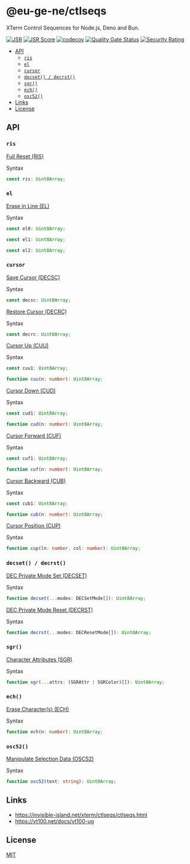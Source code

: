 # @eu-ge-ne/ctlseqs

XTerm Control Sequences for Node.js, Deno and Bun.

[![JSR](https://jsr.io/badges/@eu-ge-ne/ctlseqs)](https://jsr.io/@eu-ge-ne/ctlseqs)
[![JSR Score](https://jsr.io/badges/@eu-ge-ne/ctlseqs/score)](https://jsr.io/@eu-ge-ne/ctlseqs)
[![codecov](https://codecov.io/gh/eu-ge-ne/ctlseqs/branch/main/graph/badge.svg?token=S2ZTAMYN6B)](https://codecov.io/gh/eu-ge-ne/ctlseqs)
[![Quality Gate Status](https://sonarcloud.io/api/project_badges/measure?project=eu-ge-ne_ctlseqs&metric=alert_status)](https://sonarcloud.io/summary/new_code?id=eu-ge-ne_ctlseqs)
[![Security Rating](https://sonarcloud.io/api/project_badges/measure?project=eu-ge-ne_ctlseqs&metric=security_rating)](https://sonarcloud.io/summary/new_code?id=eu-ge-ne_ctlseqs)

- [API](#api)
  - [`ris`](#ris)
  - [`el`](#el)
  - [`cursor`](#cursor)
  - [`decset() / decrst()`](#decset--decrst)
  - [`sgr()`](#sgr)
  - [`ech()`](#ech)
  - [`osc52()`](#osc52)
- [Links](#links)
- [License](#license)

## API

### `ris`

[Full Reset (RIS)](https://invisible-island.net/xterm/ctlseqs/ctlseqs.html#h4-Controls-beginning-with-ESC:ESC-c.C91)

Syntax

```ts ignore
const ris: Uint8Array;
```

### `el`

[Erase in Line (EL)](https://invisible-island.net/xterm/ctlseqs/ctlseqs.html#h4-Functions-using-CSI-_-ordered-by-the-final-character-lparen-s-rparen:CSI-Ps-K.1C8B)

Syntax

```ts ignore
const el0: Uint8Array;

const el1: Uint8Array;

const el2: Uint8Array;
```

### `cursor`

[Save Cursor (DECSC)](https://invisible-island.net/xterm/ctlseqs/ctlseqs.html#h4-Controls-beginning-with-ESC:ESC-7.C65)

Syntax

```ts ignore
const decsc: Uint8Array;
```

[Restore Cursor (DECRC)](https://invisible-island.net/xterm/ctlseqs/ctlseqs.html#h4-Controls-beginning-with-ESC:ESC-8.C66)

Syntax

```ts ignore
const decrc: Uint8Array;
```

[Cursor Up (CUU)](https://invisible-island.net/xterm/ctlseqs/ctlseqs.html#h4-Functions-using-CSI-_-ordered-by-the-final-character-lparen-s-rparen:CSI-Ps-A.1C81)

Syntax

```ts ignore
const cuu1: Uint8Array;

function cuu(n: number): Uint8Array;
```

[Cursor Down (CUD)](https://invisible-island.net/xterm/ctlseqs/ctlseqs.html#h4-Functions-using-CSI-_-ordered-by-the-final-character-lparen-s-rparen:CSI-Ps-B.1C82)

Syntax

```ts ignore
const cud1: Uint8Array;

function cud(n: number): Uint8Array;
```

[Cursor Forward (CUF)](https://invisible-island.net/xterm/ctlseqs/ctlseqs.html#h4-Functions-using-CSI-_-ordered-by-the-final-character-lparen-s-rparen:CSI-Ps-C.1C83)

Syntax

```ts ignore
const cuf1: Uint8Array;

function cuf(n: number): Uint8Array;
```

[Cursor Backward (CUB)](https://invisible-island.net/xterm/ctlseqs/ctlseqs.html#h4-Functions-using-CSI-_-ordered-by-the-final-character-lparen-s-rparen:CSI-Ps-D.1C84)

Syntax

```ts ignore
const cub1: Uint8Array;

function cub(n: number): Uint8Array;
```

[Cursor Position (CUP)](https://invisible-island.net/xterm/ctlseqs/ctlseqs.html#h4-Functions-using-CSI-_-ordered-by-the-final-character-lparen-s-rparen:CSI-Ps;Ps-H.1D86)

Syntax

```ts ignore
function cup(ln: number, col: number): Uint8Array;
```

### `decset() / decrst()`

[DEC Private Mode Set (DECSET)](https://invisible-island.net/xterm/ctlseqs/ctlseqs.html#h4-Functions-using-CSI-_-ordered-by-the-final-character-lparen-s-rparen:CSI-?-Pm-h.1D0E)

Syntax

```ts ignore
function decset(...modes: DECSetMode[]): Uint8Array;
```

[DEC Private Mode Reset (DECRST)](https://invisible-island.net/xterm/ctlseqs/ctlseqs.html#h4-Functions-using-CSI-_-ordered-by-the-final-character-lparen-s-rparen:CSI-?-Pm-l.1D12)

Syntax

```ts ignore
function decrst(...modes: DECResetMode[]): Uint8Array;
```

### `sgr()`

[Character Attributes (SGR)](https://invisible-island.net/xterm/ctlseqs/ctlseqs.html#h4-Functions-using-CSI-_-ordered-by-the-final-character-lparen-s-rparen:CSI-Pm-m.1CA7)

Syntax

```ts ignore
function sgr(...attrs: (SGRAttr | SGRColor)[]): Uint8Array;
```

### `ech()`

[Erase Character(s) (ECH)](https://invisible-island.net/xterm/ctlseqs/ctlseqs.html#h4-Functions-using-CSI-_-ordered-by-the-final-character-lparen-s-rparen:CSI-Ps-X.1C98)

Syntax

```ts ignore
function ech(n: number): Uint8Array;
```

### `osc52()`

[Manipulate Selection Data (OSC52)](https://www.invisible-island.net/xterm/ctlseqs/ctlseqs.html#h4-Operating-System-Commands:OSC-Ps;Pt-ST:Ps-=-5-2.101B)

Syntax

```ts ignore
function osc52(text: string): Uint8Array;
```

## Links

- <https://invisible-island.net/xterm/ctlseqs/ctlseqs.html>
- <https://vt100.net/docs/vt100-ug>

## License

[MIT](https://choosealicense.com/licenses/mit)
